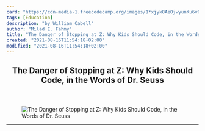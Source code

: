 ```yaml
---
card: "https://cdn-media-1.freecodecamp.org/images/1*xjyk8AeOjwyunKu6vQ9-Qg.jpeg"
tags: [Education]
description: "by William Cabell"
author: "Milad E. Fahmy"
title: "The Danger of Stopping at Z: Why Kids Should Code, in the Words of Dr. Seuss"
created: "2021-08-16T11:54:18+02:00"
modified: "2021-08-16T11:54:18+02:00"
---
```

<div class="site-wrapper">
<main id="site-main" class="site-main outer">
<div class="inner">
<article class="post-full post tag-education tag-childrens-books tag-books tag-technology tag-children ">
<header class="post-full-header">
<h1 class="post-full-title">The Danger of Stopping at Z: Why Kids Should Code, in the Words of Dr. Seuss</h1>
</header>
<figure class="post-full-image">
<picture>
<source media="(max-width: 700px)" sizes="1px" srcset="data:image/gif;base64,R0lGODlhAQABAIAAAAAAAP///yH5BAEAAAAALAAAAAABAAEAAAIBRAA7 1w">
<source media="(min-width: 701px)" sizes="(max-width: 800px) 400px,
(max-width: 1170px) 700px,
1400px" srcset="https://cdn-media-1.freecodecamp.org/images/1*xjyk8AeOjwyunKu6vQ9-Qg.jpeg 300w,
https://cdn-media-1.freecodecamp.org/images/1*xjyk8AeOjwyunKu6vQ9-Qg.jpeg 600w,
https://cdn-media-1.freecodecamp.org/images/1*xjyk8AeOjwyunKu6vQ9-Qg.jpeg 1000w,
https://cdn-media-1.freecodecamp.org/images/1*xjyk8AeOjwyunKu6vQ9-Qg.jpeg 2000w">
<img onerror="this.style.display='none'" src="https://cdn-media-1.freecodecamp.org/images/1*xjyk8AeOjwyunKu6vQ9-Qg.jpeg" alt="The Danger of Stopping at Z: Why Kids Should Code, in the Words of Dr. Seuss">
</picture>
</figure>
<section class="post-full-content">
<div class="post-content medium-migrated-article">
</div>
<hr>
</section>
</article>
</div>
</main>
</div>
<!-- Google Tag Manager (noscript) -->
<!-- End Google Tag Manager (noscript) -->
